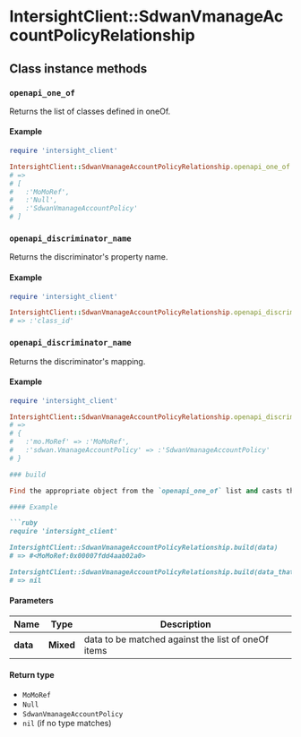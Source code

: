 # IntersightClient::SdwanVmanageAccountPolicyRelationship

## Class instance methods

### `openapi_one_of`

Returns the list of classes defined in oneOf.

#### Example

```ruby
require 'intersight_client'

IntersightClient::SdwanVmanageAccountPolicyRelationship.openapi_one_of
# =>
# [
#   :'MoMoRef',
#   :'Null',
#   :'SdwanVmanageAccountPolicy'
# ]
```

### `openapi_discriminator_name`

Returns the discriminator's property name.

#### Example

```ruby
require 'intersight_client'

IntersightClient::SdwanVmanageAccountPolicyRelationship.openapi_discriminator_name
# => :'class_id'
```

### `openapi_discriminator_name`

Returns the discriminator's mapping.

#### Example

```ruby
require 'intersight_client'

IntersightClient::SdwanVmanageAccountPolicyRelationship.openapi_discriminator_mapping
# =>
# {
#   :'mo.MoRef' => :'MoMoRef',
#   :'sdwan.VmanageAccountPolicy' => :'SdwanVmanageAccountPolicy'
# }

### build

Find the appropriate object from the `openapi_one_of` list and casts the data into it.

#### Example

```ruby
require 'intersight_client'

IntersightClient::SdwanVmanageAccountPolicyRelationship.build(data)
# => #<MoMoRef:0x00007fdd4aab02a0>

IntersightClient::SdwanVmanageAccountPolicyRelationship.build(data_that_doesnt_match)
# => nil
```

#### Parameters

| Name | Type | Description |
| ---- | ---- | ----------- |
| **data** | **Mixed** | data to be matched against the list of oneOf items |

#### Return type

- `MoMoRef`
- `Null`
- `SdwanVmanageAccountPolicy`
- `nil` (if no type matches)

